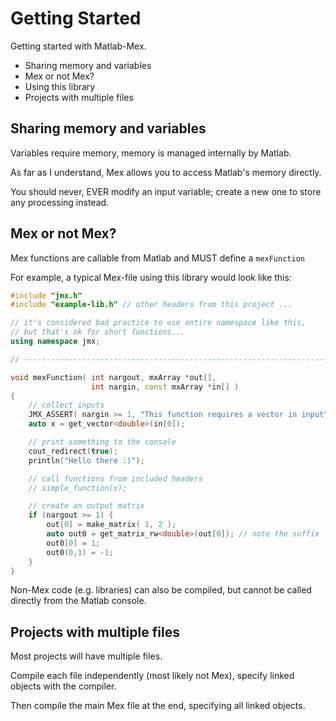 
# Getting Started

Getting started with Matlab-Mex.

 - Sharing memory and variables
 - Mex or not Mex?
 - Using this library
 - Projects with multiple files


## Sharing memory and variables

Variables require memory, memory is managed internally by Matlab.

As far as I understand, Mex allows you to access Matlab's memory directly.

You should never, EVER modify an input variable; create a new one to store any processing instead.


## Mex or not Mex?

Mex functions are callable from Matlab and MUST define a `mexFunction`

For example, a typical Mex-file using this library would look like this:

```cpp
#include "jmx.h"
#include "example-lib.h" // other headers from this project ...

// it's considered bad practice to use entire namespace like this, 
// but that's ok for short functions...
using namespace jmx;

// ------------------------------------------------------------------------

void mexFunction( int nargout, mxArray *out[],
                  int nargin, const mxArray *in[] ) 
{
    // collect inputs
    JMX_ASSERT( nargin >= 1, "This function requires a vector in input" );
    auto x = get_vector<double>(in[0]);

    // print something to the console
    cout_redirect(true);
    println("Hello there :)");

    // call functions from included headers
    // simple_function(x);

    // create an output matrix
    if (nargout >= 1) {
        out[0] = make_matrix( 1, 2 );
        auto out0 = get_matrix_rw<double>(out[0]); // note the suffix '_rw'
        out0[0] = 1;
        out0(0,1) = -1;
    }
}
```

Non-Mex code (e.g. libraries) can also be compiled, but cannot be called directly from the Matlab console.


## Projects with multiple files

Most projects will have multiple files.

Compile each file independently (most likely not Mex), specify linked objects with the compiler.

Then compile the main Mex file at the end, specifying all linked objects.
